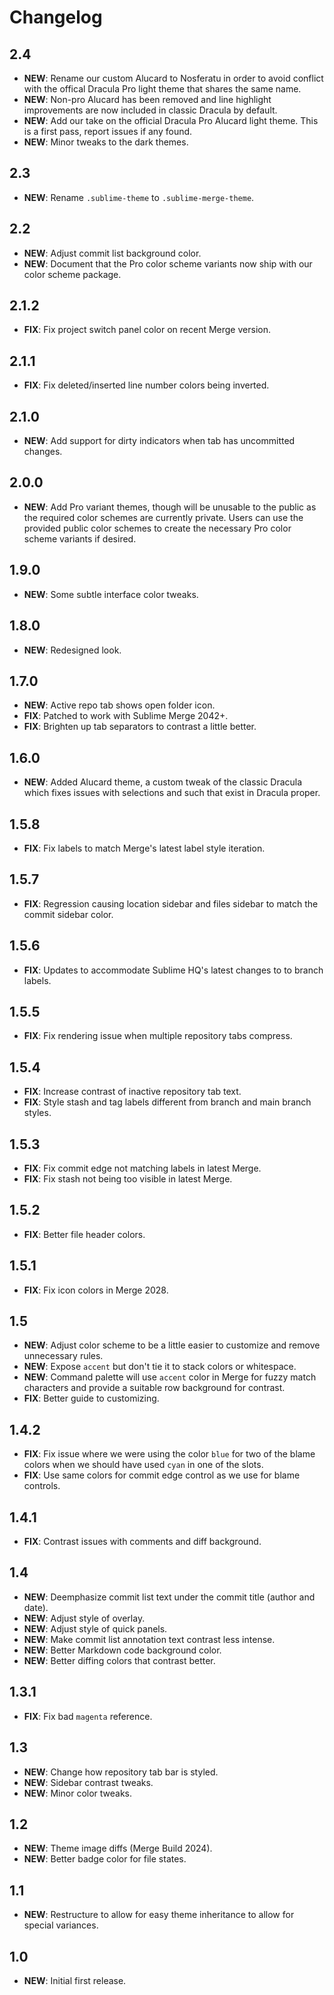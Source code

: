 # Changelog

## 2.4

-   **NEW**: Rename our custom Alucard to Nosferatu in order to avoid conflict with the offical Dracula Pro light theme
    that shares the same name.
-   **NEW**: Non-pro Alucard has been removed and line highlight improvements are now included in classic Dracula by
    default.
-   **NEW**: Add our take on the official Dracula Pro Alucard light theme. This is a first pass, report issues if any
    found.
-   **NEW**: Minor tweaks to the dark themes.

## 2.3

-   **NEW**: Rename `.sublime-theme` to `.sublime-merge-theme`.

## 2.2

-   **NEW**: Adjust commit list background color.
-   **NEW**: Document that the Pro color scheme variants now ship with our color scheme package.

## 2.1.2

-   **FIX**: Fix project switch panel color on recent Merge version.

## 2.1.1

-   **FIX**: Fix deleted/inserted line number colors being inverted.

## 2.1.0

-   **NEW**: Add support for dirty indicators when tab has uncommitted changes.

## 2.0.0

-   **NEW**: Add Pro variant themes, though will be unusable to the public as the required color schemes are currently
    private. Users can use the provided public color schemes to create the necessary Pro color scheme variants if
    desired.

## 1.9.0

-   **NEW**: Some subtle interface color tweaks.

## 1.8.0

-   **NEW**: Redesigned look.

## 1.7.0

-   **NEW**: Active repo tab shows open folder icon.
-   **FIX**: Patched to work with Sublime Merge 2042+.
-   **FIX**: Brighten up tab separators to contrast a little better.

## 1.6.0

-   **NEW**: Added Alucard theme, a custom tweak of the classic Dracula which fixes issues with selections and such that
    exist in Dracula proper.

## 1.5.8

- **FIX**: Fix labels to match Merge's latest label style iteration.

## 1.5.7

- **FIX**: Regression causing location sidebar and files sidebar to match the commit sidebar color.

## 1.5.6

- **FIX**: Updates to accommodate Sublime HQ's latest changes to to branch labels.

## 1.5.5

- **FIX**: Fix rendering issue when multiple repository tabs compress.

## 1.5.4

- **FIX**: Increase contrast of inactive repository tab text.
- **FIX**: Style stash and tag labels different from branch and main branch styles.

## 1.5.3

- **FIX**: Fix commit edge not matching labels in latest Merge.
- **FIX**: Fix stash not being too visible in latest Merge.

## 1.5.2

- **FIX**: Better file header colors.

## 1.5.1

- **FIX**: Fix icon colors in Merge 2028.

## 1.5

- **NEW**: Adjust color scheme to be a little easier to customize and remove unnecessary rules.
- **NEW**: Expose `accent` but don't tie it to stack colors or whitespace.
- **NEW**: Command palette will use `accent` color in Merge for fuzzy match characters and provide a suitable row
  background for contrast.
- **FIX**: Better guide to customizing.

## 1.4.2

- **FIX**: Fix issue where we were using the color `blue` for two of the blame colors when we should have used `cyan` in
  one of the slots.
- **FIX**: Use same colors for commit edge control as we use for blame controls.

## 1.4.1

- **FIX**: Contrast issues with comments and diff background.

## 1.4

- **NEW**: Deemphasize commit list text under the commit title (author and date).
- **NEW**: Adjust style of overlay.
- **NEW**: Adjust style of quick panels.
- **NEW**: Make commit list annotation text contrast less intense.
- **NEW**: Better Markdown code background color.
- **NEW**: Better diffing colors that contrast better.

## 1.3.1

- **FIX**: Fix bad `magenta` reference.

## 1.3

- **NEW**: Change how repository tab bar is styled.
- **NEW**: Sidebar contrast tweaks.
- **NEW**: Minor color tweaks.

## 1.2

- **NEW**: Theme image diffs (Merge Build 2024).
- **NEW**: Better badge color for file states.

## 1.1

- **NEW**: Restructure to allow for easy theme inheritance to allow for special variances.

## 1.0

- **NEW**: Initial first release.
